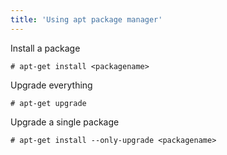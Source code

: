 ```yaml
---
title: 'Using apt package manager'
---
```

Install a package
```
# apt-get install <packagename>
```

Upgrade everything
```
# apt-get upgrade
```

Upgrade a single package
```
# apt-get install --only-upgrade <packagename>
```
